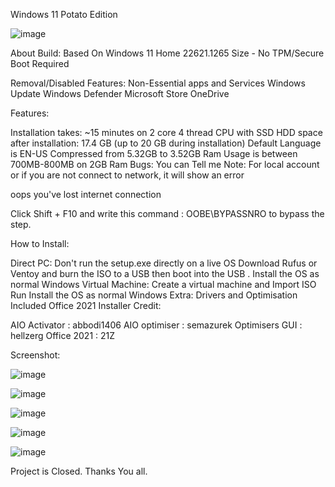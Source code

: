 Windows 11 Potato Edition

![image](https://user-images.githubusercontent.com/90126117/222154378-7b1fe88b-bffa-4d8f-8c2d-ee05be7db011.png)



About Build: 
Based On Windows 11 Home 22621.1265 
Size - 
No TPM/Secure Boot Required     
                        
Removal/Disabled Features:
Non-Essential apps and Services
Windows Update
Windows Defender
Microsoft Store
OneDrive

Features:

Installation takes: ~15 minutes on 2 core 4 thread CPU with SSD
HDD space after installation: 17.4 GB (up to 20 GB during installation)
Default Language is EN-US
Compressed from 5.32GB to 3.52GB
Ram Usage is between 700MB-800MB on 2GB Ram
Bugs:
You can Tell me
Note:
For local account or if you are not connect to network,
it will show an error 

oops you've lost internet connection

Click Shift + F10
and write this command : OOBE\BYPASSNRO 
to bypass the step.

How to Install:

Direct PC:
Don't run the setup.exe directly on a live OS
Download Rufus or Ventoy and burn the ISO to a USB then boot into the USB .
Install the OS as normal Windows
Virtual Machine:
Create a virtual machine and Import ISO
Run 
Install the OS as normal Windows
Extra:
Drivers and Optimisation Included
Office 2021 Installer
Credit:

AIO Activator : abbodi1406
AIO optimiser : semazurek
Optimisers GUI : hellzerg
Office 2021 : 21Z

Screenshot:

![image](https://user-images.githubusercontent.com/90126117/222154433-5a5bf641-9e03-4c4c-80a6-e53e8c714649.png)

![image](https://user-images.githubusercontent.com/90126117/222154454-bfbc21ec-bc35-4dc1-8362-710af1d27bab.png)

![image](https://user-images.githubusercontent.com/90126117/222154474-0f1085d3-4f14-4dea-9c99-449c3e42a64e.png)

![image](https://user-images.githubusercontent.com/90126117/222154494-18211711-a98b-4102-b92a-b471c35599d9.png)

![image](https://user-images.githubusercontent.com/90126117/222154506-b643ec26-8b43-416d-9a30-09ff06d09822.png)


Project is Closed.
Thanks You all.
